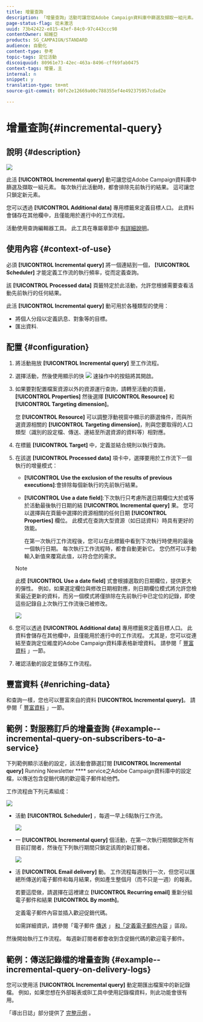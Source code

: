 ```yaml
---
title: 增量查詢
description: 「增量查詢」活動可讓您從Adobe Campaign資料庫中篩選及擷取一組元素。
page-status-flag: 從未激活
uuid: 73b42422-e815-43ef-84c0-97c443ccc98
contentOwner: 紹維亞
products: SG_CAMPAIGN/STANDARD
audience: 自動化
content-type: 參考
topic-tags: 定位活動
discoiquuid: 80961e73-42ec-463a-8496-cff69fab0475
context-tags: 增量，主
internal: n
snippet: y
translation-type: tm+mt
source-git-commit: 00fc2e12669a00c788355ef4e492375957cdad2e

---
```



# 增量查詢{#incremental-query}

## 說明 {#description}

![](assets/incremental.png)

此活 **[!UICONTROL Incremental query]** 動可讓您從Adobe Campaign資料庫中篩選及擷取一組元素。 每次執行此活動時，都會排除先前執行的結果。 這可讓您只鎖定新元素。

您可以透過 **[!UICONTROL Additional data]** 專用標籤來定義目標人口。 此資料會儲存在其他欄中，且僅能用於進行中的工作流程。

活動使用查詢編輯器工具。 此工具在專屬章節中 [有詳細說明](../../automating/using/editing-queries.md#about-query-editor)。

## 使用內容 {#context-of-use}

必須 **[!UICONTROL Incremental query]** 將一個連結到一個， **[!UICONTROL Scheduler]** 才能定義工作流的執行頻率，從而定義查詢。

該 **[!UICONTROL Processed data]** 頁籤特定於此活動，允許您根據需要查看活動先前執行的任何結果。

此活 **[!UICONTROL Incremental query]** 動可用於各種類型的使用：

* 將個人分段以定義訊息、對象等的目標。
* 匯出資料.

## 配置 {#configuration}

1. 將活動拖放 **[!UICONTROL Incremental query]** 至工作流程。
1. 選擇活動，然後使用顯示的快 ![](assets/edit_darkgrey-24px.png) 速操作中的按鈕將其開啟。
1. 如果要對配置檔案資源以外的資源運行查詢，請轉至活動的頁籤， **[!UICONTROL Properties]** 然後選擇 **[!UICONTROL Resource]** 和 **[!UICONTROL Targeting dimension]**。

   您 **[!UICONTROL Resource]** 可以調整浮動視窗中顯示的篩選條件，而與所選資源相關的 **[!UICONTROL Targeting dimension]**，則與您要取得的人口類型（識別的設定檔、傳送、連結至所選資源的資料等）相對應。

1. 在標籤 **[!UICONTROL Target]** 中，定義並結合規則以執行查詢。
1. 在該選 **[!UICONTROL Processed data]** 項卡中，選擇要用於工作流下一個執行的增量模式：

   * **[!UICONTROL Use the exclusion of the results of previous executions]**:會排除每個新執行的先前執行結果。
   * **[!UICONTROL Use a date field]**:下次執行只考慮所選日期欄位大於或等於活動最後執行日期的結 **[!UICONTROL Incremental query]** 果。 您可以選擇與在頁籤中選擇的資源相關的任何日期 **[!UICONTROL Properties]** 欄位。 此模式在查詢大型資源（如日誌資料）時具有更好的效能。

      在第一次執行工作流程後，您可以在此標籤中看到下次執行時使用的最後一個執行日期。 每次執行工作流程時，都會自動更新它。 您仍然可以手動輸入新值來覆寫此值，以符合您的需求。
   >[!NOTE]
   >
   >此模 **[!UICONTROL Use a date field]** 式會根據選取的日期欄位，提供更大的彈性。 例如，如果選定欄位與修改日期相對應，則日期欄位模式將允許您檢索最近更新的資料，而另一個模式將僅排除在先前執行中已定位的記錄，即使這些記錄自上次執行工作流後已被修改。

   ![](assets/incremental_query_usedatefield.png)

1. 您可以透過 **[!UICONTROL Additional data]** 專用標籤來定義目標人口。 此資料會儲存在其他欄中，且僅能用於進行中的工作流程。 尤其是，您可以從連結至查詢定位維度的Adobe Campaign資料庫表格新增資料。 請參閱「 [豐富資料](../../automating/using/query.md#enriching-data) 」一節。
1. 確認活動的設定並儲存工作流程。

## 豐富資料 {#enriching-data}

和查詢一樣，您也可以豐富來自的資料 **[!UICONTROL Incremental query]**。 請參閱「 [豐富資料](../../automating/using/query.md#enriching-data) 」一節。

## 範例：對服務訂戶的增量查詢 {#example--incremental-query-on-subscribers-to-a-service}

下列範例顯示活動的設定，該活動會篩選訂閱 **[!UICONTROL Incremental query]** Running Newsletter **** service之Adobe Campaign資料庫中的設定檔，以傳送包含促銷代碼的歡迎電子郵件給他們。

工作流程由下列元素組成：

![](assets/incremental_query_example1.png)

* 活動 **[!UICONTROL Scheduler]** ，每週一早上6點執行工作流。

   ![](assets/incremental_query_example2.png)

* 一 **[!UICONTROL Incremental query]** 個活動，在第一次執行期間鎖定所有目前訂閱者，然後在下列執行期間只鎖定該周的新訂閱者。

   ![](assets/incremental_query_example3.png)

* 活 **[!UICONTROL Email delivery]** 動。 工作流程每週執行一次，但您可以匯總所傳送的電子郵件和每月結果，例如產生整個月（而不只是一週）的報表。

   若要這麼做，請選擇在這裡建立 **[!UICONTROL Recurring email]** 重新分組電子郵件和結果 **[!UICONTROL By month]**。

   定義電子郵件內容並插入歡迎促銷代碼。

   如需詳細資訊，請參閱「電子郵件 [傳送](../../automating/using/email-delivery.md) 」 [和「定義電子郵件內容](../../designing/using/personalization.md) 」區段。

然後開始執行工作流程。 每週新訂閱者都會收到含促銷代碼的歡迎電子郵件。

## 範例：傳送記錄檔的增量查詢 {#example--incremental-query-on-delivery-logs}

您可以使用活 **[!UICONTROL Incremental query]** 動定期匯出檔案中的新記錄檔。 例如，如果您想在外部報表或BI工具中使用記錄檔資料，則此功能會很有用。

「導出日誌」部分提供了 [完整示例](../../automating/using/exporting-logs.md) 。

